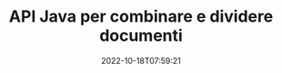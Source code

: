 ---
############################# Static ############################
layout: "product"
date: 2022-10-18T07:59:21
draft: false

product: "Merger"
product_tag: "merger"
platform: "Java"
platform_tag: "java"

############################# Head ############################
head_title: "API di unione di documenti Java | unisci e rimuovi Word Excel PDF XPS EPUB"
head_description: "API di fusione dei documenti per Java. Unisci, dividi, scambia, riordina ed elimina pagine di formati PDF, Microsoft Word, Excel, presentazioni, Visio, XPS ed EPUB."

############################# Header ############################
title: "API Java per combinare e dividere documenti"
description: "Sviluppa app ad alte prestazioni in grado di combinare, estrarre, mescolare, tagliare o eliminare pagine, diapositive e diagrammi in movimento."
button:
    enable: true

############################# SubMenu ############################
submenu:
    enable: true
    
    left:
        img_alt: "GroupDocs.Merger for Java"
        image: "https://www.groupdocs.cloud/templates/groupdocs/images/product-logos/groupdocs-merger-java.png"
        product: "GroupDocs.Merger"
        platform: "Java"

    middle:
        button:
            # button loop
            - link: "#overview"
              text: "Panoramica"

            # button loop
            - link: "#features"
              text: "Caratteristiche"

            # button loop
            - link: "#support"
              text: "Supporto"

            # button loop
            - link: "https://products.groupdocs.app/merger"
              text: "Dimostrazione dal vivo"

            # button loop
            - link: "https://purchase.groupdocs.com/pricing/merger/java"
              text: "Prezzo"

    right:
        link_download: "https://downloads.groupdocs.com/merger"
        link_learn: "https://docs.groupdocs.com/merger/java/"
        link_buy: "https://purchase.groupdocs.com"

############################# Overview ############################
overview:
    enable: true
    content: |
      GroupDocs.Merger per Java ti consente di sviluppare rapidamente applicazioni aziendali di prima qualità in Java. Con poca codifica, le tue applicazioni Java possono unire, estrarre, mescolare, tagliare ed eliminare singole pagine o gruppi di pagine, diapositive e diagrammi. Le operazioni di unione possono essere eseguite anche su file protetti di formato noto e sconosciuto applicando o rimuovendo la protezione tramite password.  

      
    tabs:
      enable: true
      
      ## TAB ONE ##
      tab_one:
        description: |
          Di seguito è riportata una panoramica di GroupDocs.Merger per Java:
      
        left:
          enable: true
          icon: "fab fa-html5"
          title: "Operazioni sui documenti"
          content: |
            * Modifica l'ordine delle pagine
            * Rimuovere o eliminare le pagine
            * Dividi o interrompi il documento
            * Scambia o mescola due pagine qualsiasi
            * Taglia pagine singole o multiple
            * Unisci più documenti
        
        right:
          enable: true
          icon: "fab fa-html5"
          title: "Operazioni di sicurezza"
          content: |
            * Imposta la sicurezza dei documenti
            * Verifica lo stato di sicurezza del documento
            * Imposta la password del documento
            * Aggiorna la password del documento
            * Rimuovere la password del documento
      
      ## TAB TWO ##
      tab_two:
        description: |
          GroupDocs.Merger per Java supporta l'unione dei seguenti [formati di file di documenti](https://docs.groupdocs.com/merger/java/supported-document-formats/):

        left:
          enable: true
          table:
            # table loop
            - title: "Microsoft Office"
              content: |
                * **Word:** DOC, DOCX, DOCM, DOT, DOTX, DOTM, RTF, TXT
                * **Excel:** XLS, XLSX, XLSM, XLSB, XLTM, XLT, XLTM, XLTX, XLAM, SXC, SpreadsheetML
                * **PowerPoint:** PPT, PPTX, PPS, PPSX, PPSM, POT, POTM, POTX, PPTM
                * **OneNote:** UNO

        right:
          enable: true
          table:
            # table loop
            - title: "OpenDocument e altri formati"
              content: |
                * **Formati OpenDocument**: ODT, OTT, ODP, OTP, ODS
                * **Layout fisso**: PDF, XPS
                * **Immagini**: BMP, PNG, TIFF
                * **Web**: HTML, MHT, MHTML
                * **Testo**: TXT, CSV, TSV
                * **Latex**: TEX
                * **Ebook**: EPUB

      ## TAB THREE ##
      tab_three:
        description: |
          GroupDocs.Merger per Java supporta i seguenti sistemi operativi, framework e gestori di pacchetti:
        
        left:
          enable: true
          table:
            # table loop
            - icon: "fab fa-windows"
              title: "Sistemi operativi"
              content: |
                * Desktop di Microsoft Windows
                * Server Microsoft Windows
                * Linux
                * MacOS

            # table loop
            - icon: "fas fa-code"
              title: "Framework supportati"
              content: |
                * Java 7 (1.7)
                * Java 8 (1.8)
                * Java 10
                * Java 11 e versioni successive

        right:
          enable: true
          table:
            # table loop
            - icon: "fas fa-box"
              title: "Strumento di automazione della costruzione"
              content: |
                * Maven

            # table loop
            - icon: "fas fa-tools"
              title: "Ambienti di sviluppo"
              content: |
                * NetBeans
                * IntelliJ IDEA
                * Eclipse
                
                

############################# Features ############################
features:
    enable: true
    title: "GroupDocs.Merger per le funzionalità Java"

    feature:
      # feature loop
      - icon: "fas fa-copy"
        content: "Unisci varie pagine, diapositive e diagrammi in un unico file"
       
      # feature loop
      - icon: "fas fa-eye"
        content: "Copia e dividi documenti enormi in più file più piccoli"

      # feature loop
      - icon: "fas fa-bolt"
        content: "Mescola e riorganizza pagine, diapositive o diagrammi"
      
      # feature loop
      - icon: "fas fa-file-powerpoint"
        content: "Scambia e scambia due pagine, diapositive o diagrammi tra loro all'interno di un documento"

      # feature loop
      - icon: "fas fa-code"
        content: "Taglia e ritaglia il documento rimuovendo pagine, diapositive o diagrammi specifici"

      # feature loop
      - icon: "fas fa-cloud"
        content: "Elimina singole o raccolte di pagine, diapositive o diagrammi"

      # feature loop
      - icon: "fas fa-remove-format"
        content: "Unisci e unisci un gran numero di documenti in batch"

      # feature loop
      - icon: "fas fa-comment-slash"
        content: "Verifica a livello di codice in Java se un documento è protetto con una password"

      # feature loop
      - icon: "fas fa-location-arrow"
        content: "Imposta, reimposta e rimuovi password di formati di documenti noti e sconosciuti"

      # feature loop
      - icon: "fas fa-border-all"
        content: "Dividi un file di testo in più per numeri di riga"

      # feature loop
      - icon: "fas fa-wrench"
        content: "Ottieni la rappresentazione dell'immagine delle pagine del documento"

      # feature loop
      - icon: "fas fa-columns"
        content: "Unisci più documenti di diversi formati in un unico file PDF"

      # feature loop
      - icon: "fas fa-file-word"
        content: "Inserisci oggetti OLE in PDF, Word, Excel, PowerPoint e formati di documenti aperti"

      # feature loop
      - icon: "fas fa-envelope"
        content: "Allega file a un documento PDF in modo programmatico"

      # feature loop
      - icon: "fas fa-print"
        content: "Aggiungi documento al diagramma tramite oggetti OLE"

      # feature loop
      - icon: "fas fa-file-archive"
        content: "Unisci diversi tipi di documenti (DOC, XLS, PPT ecc.) in un unico file PDF"

      # feature loop
      - icon: "fas fa-lock"
        content: "Importa facilmente oggetti OLE in tipi di file Microsoft Word, Excel, Presentazione e OpenDocument"

      # feature loop
      - icon: "fas fa-file-code"
        content: "Aggiungi altri documenti alla pagina del diagramma tramite oggetti OLE"

    more_feature:
      # more_feature_loop
      - title: "Rimuovi le pagine desiderate dai documenti"
        content: |
          GroupDocs.Merger per l'API Java ti consente di selezionare ed eliminare le pagine indesiderate dal tuo documento.
      
      # more_feature_loop
      - title: "Controlla la password del formato del documento sconosciuto"
        content: "Anche se il formato di un particolare documento è sconosciuto, GroupDocs.Merger per Java consente di controllare e recuperare la password del documento, se disponibile."

      # more_feature_loop
      - title: "Unisciti a documenti protetti da password di formati noti"
        content: "GroupDocs.Merger per l'API Java ti consente di ottenere un elenco di documenti di formati noti e sconosciuti."

############################# Support ############################
support:
    enable: true

############################# Solutions ############################
solutions:
    enable: true
    title: "GroupDocs.Merger offre API di unione di documenti per altri ambienti di sviluppo popolari"

    solution:
        # solution loop
        - img_alt: "GroupDocs.Merger for .NET"
          image: "https://www.groupdocs.cloud/templates/groupdocs/images/product-logos/groupdocs-merger-net.png"
          product: "GroupDocs.Merger"
          platform: ".NET"
          link: "/merger/net/"

############################# Back to top ###############################
back_to_top:
  enable: true
---